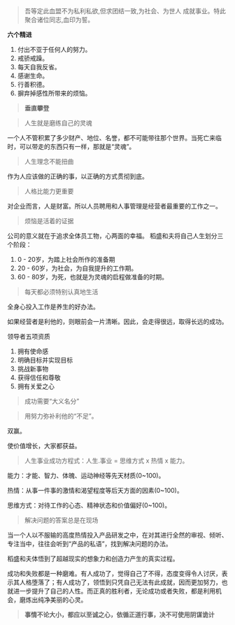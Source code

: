 > 吾等定此血盟不为私利私欲,但求团结一致,为社会、为世人 成就事业。特此聚合诸位同志,血印为誓。

**六个精进**

1. 付出不亚于任何人的努力。
2. 戒骄戒躁。
3. 每天自我反省。
4. 感谢生命。
5. 行善积德。
6. 摒弃掉感性所带来的烦恼。

> **垂直攀登**

> 人生就是磨练自己的灵魂

一个人不管积累了多少财产、地位、名誉，都不可能带往那个世界。当死亡来临时，可以带走的东西只有一样，那就是“灵魂”。

> 人生理念不能扭曲

作为人应该做的正确的事，以正确的方式贯彻到底。

> 人格比能力更重要

对企业而言，人是财富。所以人员聘用和人事管理是经营者最重要的工作之一。

> 烦恼是活着的证据

公司的意义就在于追求全体员工物，心两面的幸福。
稻盛和夫将自己人生划分三个阶段：
1. 0 - 20岁，为踏上社会所作的准备期
2. 20 - 60岁，为社会，为自我提升的工作期。
3. 60 - 80岁，为死，也就是为灵魂的启程做准备的时期。

> 每天都必须特别认真地生活

全身心投入工作是养生的好办法。

如果经营者是利他的，则眼前会一片清晰。因此，会走得很远，取得长远的成功。

领导者五项资质
1. 拥有使命感
2. 明确目标并实现目标
3. 挑战新事物
4. 获得信任和尊敬
5. 拥有关爱之心

> 成功需要“大义名分”

> 用努力弥补利他的“不足”。

双赢。

使价值增长，大家都获益。

> 人生事业成功方程式：人生.事业 = 思维方式 x 热情 x 能力。

能力：才能、智力、体魄、运动神经等先天材质(0~100)。

热情：从事一件事的激情和渴望程度等后天方面的因素(0~100)。

思维方式：对待工作的心态、精神状态和价值偏好(0~100)。

> 解决问题的答案总是在现场

当一个人以不服输的高度热情投入产品研发之中，在对其进行全然的审视、倾听、专注当中，往往会听到“产品的私语”，找到解决问题的办法。

稻盛和夫体悟到了超越现实的想象力和创造力产生的真实过程。

成功和失败都是一种磨难。有人成功了，觉得自己了不得，态度变得令人讨厌，表示其人格堕落了；有人成功了，领悟到只凭自己无法有此成就，因而更加努力，也就进一步提升了自己的人性。而正真的胜利者，无论成功或者失败，都是利用机会，磨炼出纯净美丽的心灵。



> **事情不论大小，都应以至诚之心，依循正道行事，决不可使用阴谋诡计**

